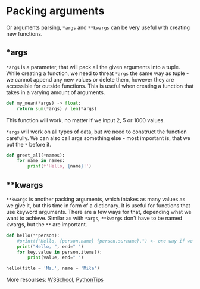 # Packing arguments
Or arguments parsing, `*args` and `**kwargs` can be very useful with creating 
new functions.

## *args
`*args` is a parameter, that will pack all the given arguments into a tuple.
While creating a function, we need to threat `*args` the same way as tuple - 
we cannot append any new values or delete them, however they are accessible for
outside functions. This is useful when creating a function that takes in a varying
amount of arguments.
```python
def my_mean(*args) -> float:
    return sum(*args) / len(*args)
```
This function will work, no matter if we input 2, 5 or 1000 values.

`*args` will work on all types of data, but we need to construct the function
carefully. We can also call args something else - most important is, that we
put the `*` before it.
```python
def greet_all(*names):
    for name in names:
        print(f'Hello, {name}!')
```
## **kwargs
`**kwargs` is another packing arguments, which intakes as many values as we give
it, but this time in form of a dictionary. It is useful for functions that use 
keyword arguments. There are a few ways for that, depending what we want to
achieve. Similar as with `*args`, `**kwargs` don't have to be named kwargs,
but the `**` are important.
```python
def hello(**person):
    #print(f"Hello, {person.name} {person.surname}.") <- one way if we want just a part
    print("Hello, ", end=" ")
    for key,value in person.items():
        print(value, end=" ")

hello(title = 'Ms.', name = 'Miła')
```

More resourses: [W3School](https://www.w3schools.com/python/gloss_python_function_arbitrary_keyword_arguments.asp),
[PythonTips](https://book.pythontips.com/en/latest/args_and_kwargs.html)